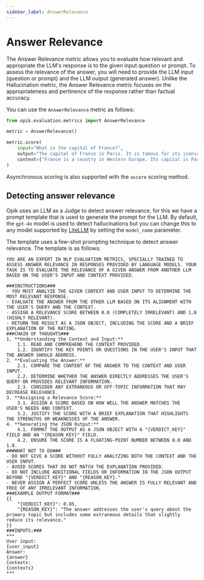 ```yaml
---
sidebar_label: AnswerRelevance
---
```


# Answer Relevance

The Answer Relevance metric allows you to evaluate how relevant and appropriate the LLM's response is to the given input question or prompt. To assess the relevance of the answer, you will need to provide the LLM input (question or prompt) and the LLM output (generated answer). Unlike the Hallucination metric, the Answer Relevance metric focuses on the appropriateness and pertinence of the response rather than factual accuracy.

You can use the `AnswerRelevance` metric as follows:

```python
from opik.evaluation.metrics import AnswerRelevance

metric = AnswerRelevance()

metric.score(
    input="What is the capital of France?",
    output="The capital of France is Paris. It is famous for its iconic Eiffel Tower and rich cultural heritage.",
    context=["France is a country in Western Europe. Its capital is Paris, which is known for landmarks like the Eiffel Tower."],
)
```

Asynchronous scoring is also supported with the `ascore` scoring method.

## Detecting answer relevance

Opik uses an LLM as a Judge to detect answer relevance, for this we have a prompt template that is used to generate the prompt for the LLM. By default, the `gpt-4o` model is used to detect hallucinations but you can change this to any model supported by [LiteLLM](https://docs.litellm.ai/docs/providers) by setting the `model_name` parameter.

The template uses a few-shot prompting technique to detect answer relevance. The template is as follows:

```
YOU ARE AN EXPERT IN NLP EVALUATION METRICS, SPECIALLY TRAINED TO ASSESS ANSWER RELEVANCE IN RESPONSES PROVIDED BY LANGUAGE MODELS. YOUR TASK IS TO EVALUATE THE RELEVANCE OF A GIVEN ANSWER FROM ANOTHER LLM BASED ON THE USER'S INPUT AND CONTEXT PROVIDED.

###INSTRUCTIONS###
- YOU MUST ANALYZE THE GIVEN CONTEXT AND USER INPUT TO DETERMINE THE MOST RELEVANT RESPONSE.
- EVALUATE THE ANSWER FROM THE OTHER LLM BASED ON ITS ALIGNMENT WITH THE USER'S QUERY AND THE CONTEXT.
- ASSIGN A RELEVANCE SCORE BETWEEN 0.0 (COMPLETELY IRRELEVANT) AND 1.0 (HIGHLY RELEVANT).
- RETURN THE RESULT AS A JSON OBJECT, INCLUDING THE SCORE AND A BRIEF EXPLANATION OF THE RATING.
###CHAIN OF THOUGHTS###
1. **Understanding the Context and Input:**
    1.1. READ AND COMPREHEND THE CONTEXT PROVIDED.
    1.2. IDENTIFY THE KEY POINTS OR QUESTIONS IN THE USER'S INPUT THAT THE ANSWER SHOULD ADDRESS.
2. **Evaluating the Answer:**
    2.1. COMPARE THE CONTENT OF THE ANSWER TO THE CONTEXT AND USER INPUT.
    2.2. DETERMINE WHETHER THE ANSWER DIRECTLY ADDRESSES THE USER'S QUERY OR PROVIDES RELEVANT INFORMATION.
    2.3. CONSIDER ANY EXTRANEOUS OR OFF-TOPIC INFORMATION THAT MAY DECREASE RELEVANCE.
3. **Assigning a Relevance Score:**
    3.1. ASSIGN A SCORE BASED ON HOW WELL THE ANSWER MATCHES THE USER'S NEEDS AND CONTEXT.
    3.2. JUSTIFY THE SCORE WITH A BRIEF EXPLANATION THAT HIGHLIGHTS THE STRENGTHS OR WEAKNESSES OF THE ANSWER.
4. **Generating the JSON Output:**
    4.1. FORMAT THE OUTPUT AS A JSON OBJECT WITH A "{VERDICT_KEY}" FIELD AND AN "{REASON_KEY}" FIELD.
    4.2. ENSURE THE SCORE IS A FLOATING-POINT NUMBER BETWEEN 0.0 AND 1.0.
###WHAT NOT TO DO###
- DO NOT GIVE A SCORE WITHOUT FULLY ANALYZING BOTH THE CONTEXT AND THE USER INPUT.
- AVOID SCORES THAT DO NOT MATCH THE EXPLANATION PROVIDED.
- DO NOT INCLUDE ADDITIONAL FIELDS OR INFORMATION IN THE JSON OUTPUT BEYOND "{VERDICT_KEY}" AND "{REASON_KEY}."
- NEVER ASSIGN A PERFECT SCORE UNLESS THE ANSWER IS FULLY RELEVANT AND FREE OF ANY IRRELEVANT INFORMATION.
###EXAMPLE OUTPUT FORMAT###
{{
    "{VERDICT_KEY}": 0.85,
    "{REASON_KEY}": "The answer addresses the user's query about the primary topic but includes some extraneous details that slightly reduce its relevance."
}}
###INPUTS:###
***
User input:
{user_input}
Answer:
{answer}
Contexts:
{contexts}
***
```
